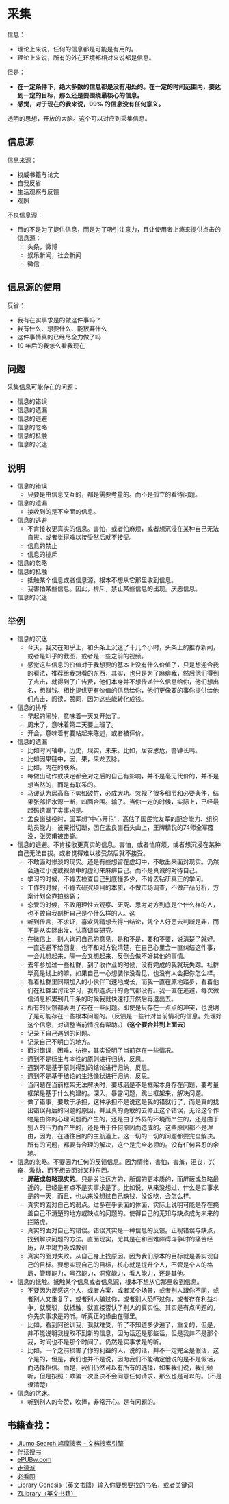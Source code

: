 # 采集

信息：

- 理论上来说，任何的信息都是可能是有用的。
- 理论上来说，所有的外在环境都相对来说都是信息。

但是：


- **在一定条件下，绝大多数的信息都是没有用处的。在一定的时间范围内，要达到一定的目标，那么还是要围绕最核心的信息。**
- **感觉，对于现在的我来说，99% 的信息没有任何意义。**



透明的思想，开放的大脑。这个可以对应到采集信息。

## 信息源

信息来源：

- 权威书籍与论文
- 自我反省
- 生活观察与反馈
- 观照


不良信息源：

- 目的不是为了提供信息，而是为了吸引注意力，且让使用者上瘾来提供点击的信息源：
  - 头条，微博
  - 娱乐新闻，社会新闻
  - 微信



## 信息源的使用

反省：

- 我有在实事求是的做这件事吗？
- 我有什么、想要什么、能放弃什么
- 这件事情真的已经尽全力做了吗
- 10 年后的我怎么看我现在





## 问题

采集信息可能存在的问题：

- 信息的错误
- 信息的遗漏
- 信息的逃避
- 信息的忽略
- 信息的抵触
- 信息的沉迷

## 说明

- 信息的错误
  - 只要是由信息交互的，都是需要考量的。而不是孤立的看待问题。
- 信息的遗漏
  - 接收到的是不全面的信息。
- 信息的逃避
  - 不肯接收更真实的信息。害怕，或者怕麻烦，或者想沉浸在某种自己无法自拔。或者觉得难以接受然后就不接受。
  - 信息的禁止
  - 信息的排斥
- 信息的忽略
- 信息的抵触
  - 抵触某个信息或者信息源，根本不想从它那里收到信息。
  - 我害怕某些信息。因此，排斥，禁止某些信息的出现。厌恶信息。
- 信息的沉迷

## 举例


- 信息的沉迷
  - 今天，我又在知乎上，和头条上沉迷了十几个小时，头条上的推荐新闻，或者是知乎的截图，或者是一些之前的视频。
  - 感觉这些信息的价值对于我想要的基本上没有什么价值了，只是想迎合我的看法，推荐给我想看的东西，其实，也只是为了麻痹我，然后他们得到了点击，就得到了广告费，他们本身并不想传递什么信息给你，他们想出名，想赚钱。相比提供更有价值的信息给你，他们更像要的事你提供给他们点击，阅读，赞同，因为这些能转化成钱。
- 信息的排斥
  - 早起的闹铃，意味着一天又开始了。
  - 周末了，意味着第二天要上班了。
  - 开会，意味着有要站起来陈述，或者被评价。
- 信息的遗漏
  - 比如时间轴中，历史，现实，未来。比如，居安思危，警钟长鸣。
  - 比如因果链中，因，果，来龙去脉。
  - 比如，内在的联系。
  - 每做出动作或决定都会对之后的自己有影响，并不是毫无代价的，并不是想当然的，而是有联系的。
  - 马谡认为居高临下势如破竹，必成大功。忽视了很多细节和必要条件，结果张郃把水源一断，四面合围。输了。当你一定的时候，实际上，已经最起码遗漏了实事求是。
  - 孟良崮战役时，国军想“中心开花”，高估了国民党友军的配合能力、组织动员能力，被粟裕切断，困在孟良崮石头山上，王牌精锐的74师全军覆没，张灵甫被击毙。
- 信息的逃避。不肯接收更真实的信息。害怕，或者怕麻烦，或者想沉浸在某种自己无法自拔。或者觉得难以接受然后就不接受。
  - 不敢面对惨淡的现实。还是有些想留在虚幻中，不敢出来面对现实。仍然会通过小说或视频中的虚幻来麻痹自己。而不是真诚的对待自己。
  - 学习的时候，不肯去检查自己到底懂多少，不肯去钻研真正的学问。
  - 工作的时候，不肯去研究项目的本质，不做市场调查，不做产品分析，方案计划全靠拍脑袋；
  - 恋爱的时候，不敢用理性去观察、研究、思考对方到底是个什么样的人，也不敢自我剖析自己是个什么样的人。这
  - 听到传言，不求证，喜欢凭猜想去得出结论，凭个人好恶去判断是非，而不是从实际出发，认真调查研究。
  - 在微信上，别人询问自己的意见，是和不是，要和不要，说清楚了就好。一直逃避不给回复，也不和对方说清楚，在自己心里会一直纠结这件事，一会儿想起来，隔一会又想起来，反倒会做不好其他的事情。
  - 去年参加过一些社群，到了收作业的时候，没有完成的我就玩失踪。社群毕竟是线上的嘛，如果自己一心想装作没看见，也没有人会把你怎么样。
  - 看着社群里同期加入的小伙伴飞速地成长，而我一直在原地踏步，看着他们在社群里讨论学习，我却连点开的勇气都没有。我一直在逃避，每次微信消息积累到几千条的时候我就快速打开然后再退出去。
  - 所有的反馈都表明了存在一些问题。即使是只存在一点点的冲突，也说明了是可能存在一些根本问题的。（反馈是一些针对当前情况的信息。处理好这个信息，对调整当前情况有帮助。）**（这个要合并到上面去）**
  - 记录下自己遇到的问题。
  - 记录自己不明白的地方。
  - 面对错误，困难，彷徨，其实说明了当前存在一些情况。
  - 遇到不是衍生与本性的原则进行归纳，反思。
  - 遇到不是基于原则得到的结论进行归纳，反思。
  - 遇到不是基于结论的生活像状进行归纳，反思。
  - 当问题在当前框架无法解决时，要琢磨是不是框架本身存在问题，要考量框架是基于什么构建的。深入，暴露问题，跳出框架来，解决问题。
  - 做了错事，要敢于承担，这种承担不是说这是我的错就行了，而是真的找出错误背后的问题的原因，并且真的勇敢的去修正这个错误，无论这个作物是由你的心理问题而产生的，还是由于外界的环境而产生的，还是由于别人的压力而产生的，还是由于任何原因而造成的。这些原因都不是理由，因为，在通往目的的主航道上。这一切的一切的问题都要完全解决。所有的问题，都要有合理的解决，这个是完全必须的。没有任何容忍的余地。
- 信息的忽略。不要因为任何的反馈信息。因为情绪，害怕，害羞，沮丧，兴奋，激动，而不想去面对某种东西。
  - **屏蔽或忽略现实的**。只是关注远方的，所谓的更本质的，而屏蔽或忽略最近的，已经是有点不是实事求是了。比如说，从来没想过，什么是实事求是的一天，而且，也从来没想过自己缺钱，没饭吃，会怎么样。
  - 真实的面对自己的弱点。过多在乎表面的体面，实际上说明可能是存在掩盖自己不清楚的地方或缺点的问题的。使得自己的无知与缺点成为未来的拦路虎。
  - 真实的面对自己的错误。错误其实是一种信息的反馈。正视错误与缺点，找到解决问题的方法。直面现实，尤其是在和困难障碍斗争时的痛苦经历，从中竭力吸取教训
  - 真实的面对失败。从自己身上找原因。因为我们原本的目标就是要实现自己的目标。要想实现自己的目标，核心就是提升个人，不管是个人的格局，管理能力，号召能力，洞察能力，看人能力，还是其他。
- 信息的抵触。抵触某个信息或者信息源，根本不想从它那里收到信息。
  - 不要因为反感这个人，或者方案，或者某个场景，或者别人跟你不同，或者别人又重复了，或者别人骗过你，或者别人恐吓过你，或者存在利益斗争，就反驳，就抵触，就直接否认了别人的真实性。其实是有点问题的，你先实事求是的听。听真正的缘由在哪里。
  - 比如，看到阿爸训我，我就难受，听了不知道多少遍了，重复的，但是，并不能说明我提取不到新的信息，因为话还是那些话，但是我并不是那个我，时间也不是那个时间了。仍然是实事求是的听。
  - 比如，一个之前损害了你的利益的人，说的话，并不一定完全是假话，这个是的，但是，我们也并不是说，因为我们不能确定他说的是不是假话，而选择相信。而是，我们仍然可以有所有的选择，如果我们说，我们倾听，但是按照：欺骗一次坚决不会同意任何请求，那么也是可以的。（不是很清楚）
- 信息的沉迷。
  - 听到别人的夸赞，吹捧，非常开心。是有问题的。



## 书籍查找：


- [Jiumo Search 鸠摩搜索 - 文档搜索引擎](https://www.jiumodiary.com/)
- [伴读搜书](https://www.bandubook.com/)
- [ePUBw.com](http://epubw.com/)
- [走读派](http://www.zoudupai.com/)
- [必看网](https://www.biikan.com/)
- [Library Genesis（英文书籍）输入你要想要找的书名，或者关键词](http://gen.lib.rus.ec/)
- [ZLibrary（英文书籍）](https://b-ok.cc/)